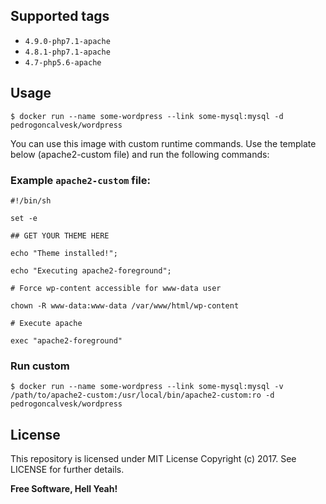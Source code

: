Supported tags
----

* ```4.9.0-php7.1-apache```
* ```4.8.1-php7.1-apache```
* ```4.7-php5.6-apache```

Usage
----

```$ docker run --name some-wordpress --link some-mysql:mysql -d pedrogoncalvesk/wordpress```

You can use this image with custom runtime commands. Use the template below (apache2-custom file) and run the following commands:

### Example ```apache2-custom``` file:

```#!/bin/sh```

```set -e```
 
```## GET YOUR THEME HERE```
 
```echo "Theme installed!";```

```echo "Executing apache2-foreground";```
 
```# Force wp-content accessible for www-data user```

```chown -R www-data:www-data /var/www/html/wp-content```
 
```# Execute apache```

```exec "apache2-foreground"```

### Run custom

```$ docker run --name some-wordpress --link some-mysql:mysql -v /path/to/apache2-custom:/usr/local/bin/apache2-custom:ro -d pedrogoncalvesk/wordpress```

License
----

This repository is licensed under MIT License Copyright (c) 2017. See LICENSE for further details.

**Free Software, Hell Yeah!**